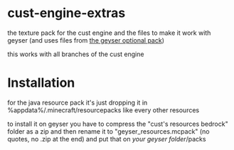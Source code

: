# cust-engine-extras
the texture pack for the cust engine and the files to make it work with geyser (and uses files from [the geyser optional pack](https://github.com/GeyserMC/GeyserOptionalPack))

this works with all branches of the cust engine

# Installation 
for the java resource pack it's just dropping it in %appdata%/.minecraft/resourcepacks like every other resources

to install it on geyser you have to compress the "cust's resources bedrock" folder as a zip and then rename it to "geyser_resources.mcpack" (no quotes, no .zip at the end) and put that on *your geyser folder*/packs
